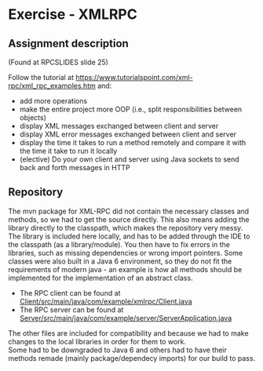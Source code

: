 # Exercise - XMLRPC

## Assignment description
(Found at RPCSLIDES slide 25)

Follow the tutorial at https://www.tutorialspoint.com/xml-rpc/xml_rpc_examples.htm and:
- add more operations
- make the entire project more OOP (i.e., split responsibilities
between objects)
- display XML messages exchanged between client and server
- display XML error messages exchanged between client and server
- display the time it takes to run a method remotely and compare it with the time it take to run it locally
- (elective) Do your own client and server using Java sockets to
send back and forth messages in HTTP

## Repository
The mvn package for XML-RPC did not contain the necessary classes and methods, so we had to get the source directly. 
This also means adding the library directly to the classpath, which makes the repository very messy.  
The library is included here locally, and has to be added through the IDE to the classpath (as a library/module). You then have to fix errors in the libraries, such as missing dependencies or wrong import pointers. Some classes were also built in a Java 6 environment, so they do not fit the requirements of modern java - an example is how all methods should be implemented for the implementation of an abstract class.

- The RPC client can be found at [Client/src/main/java/com/example/xmlrpc/Client.java](https://github.com/Hold-Krykke-BA/DLS/blob/main/XMLRPC/Client/src/main/java/com/example/xmlrpc/Client.java)
- The RPC server can be found at [Server/src/main/java/com/example/server/ServerApplication.java](https://github.com/Hold-Krykke-BA/DLS/blob/main/XMLRPC/Server/src/main/java/com/example/server/ServerApplication.java)

The other files are included for compatibility and because we had to make changes to the local libraries in order for them to work.  
Some had to be downgraded to Java 6 and others had to have their methods remade (mainly package/dependecy imports) for our build to pass.
